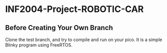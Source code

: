 # INF2004-Project-ROBOTIC-CAR

## Before Creating Your Own Branch
Clone the test branch, and try to compile and run on your pico. It is a simple Blinky program using FreeRTOS.
